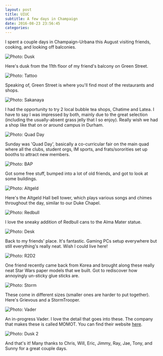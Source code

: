 ```yaml
---
layout: post
title: UIUC
subtitle: A few days in Champaign
date: 2016-08-23 23:56:45
categories:  
---
```


I spent a couple days in Champaign-Urbana this August visiting friends, cooking, and looking off balconies.

<img alt="Photo: Dusk" src="http://i.imgur.com/LVyajJX.jpg" >

Here's dusk from the 11th floor of my friend's balcony on Green Street.

<img alt="Photo: Tattoo" src="http://i.imgur.com/APxcUOQ.jpg" >

Speaking of, Green Street is where you'll find most of the restaurants and shops.

<img alt="Photo: Sakanaya" src="http://i.imgur.com/cw5FBKH.jpg" >

I had the opportunity to try 2 local bubble tea shops, Chatime and Latea. I have to say I was impressed by both, mainly due to the great selection (including the usually-absent grass jelly that I so enjoy). Really wish we had a shop like that on or around campus in Durham.

<img alt="Photo: Quad Day" src="http://i.imgur.com/qy37Ppf.jpg" >

Sunday was 'Quad Day', basically a co-curricular fair on the main quad where all the clubs, student orgs, IM sports, and frats/sororities set up booths to attract new members.

<img alt="Photo: BAP" src="http://i.imgur.com/Ct5JtnE.jpg" >


Got some free stuff, bumped into a lot of old friends, and got to look at some buildings.

<img alt="Photo: Altgeld" src="http://i.imgur.com/f7piVSm.jpg" >

Here's the Altgeld Hall bell tower, which plays various songs and chimes throughout the day, similar to our Duke Chapel.

<img alt="Photo: Redbull" src="http://i.imgur.com/iTbZIhh.jpg" >

I love the sneaky addition of Redbull cans to the Alma Mater statue.

<img alt="Photo: Desk" src="http://i.imgur.com/zyzUNUa.jpg" >

Back to my friends' place. It's fantastic. Gaming PCs setup everywhere but still everything's really neat. Wish I could live here!

<img alt="Photo: R2D2" src="http://i.imgur.com/6xhVhf3.jpg" >

One friend recently came back from Korea and brought along these really neat Star Wars paper models that we built. Got to rediscover how annoyingly un-sticky glue sticks are.

<img alt="Photo: Storm" src="http://i.imgur.com/fqZUE9j.jpg" >

These come in different sizes (smaller ones are harder to put together). Here's Grievous and a StormTrooper.

<img alt="Photo: Vader" src="http://i.imgur.com/a6ZRyzf.jpg" >

An in-progress Vader. I love the detail that goes into these. The company that makes these is called MOMOT. You can find their website [here](http://momot.co.kr/portfolio-item/starwars-vol-1/).

<img alt="Photo: Dusk 2" src="http://i.imgur.com/d1X0cwx.jpg" >

And that's it! Many thanks to Chris, Will, Eric, Jimmy, Ray, Jae, Tony, and Sunny for a great couple days.
